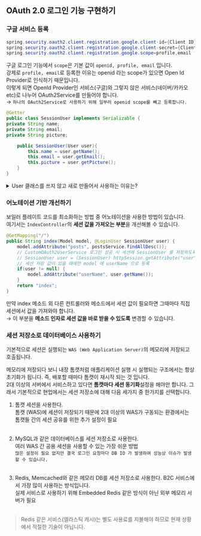 ## OAuth 2.0 로그인 기능 구현하기

### 구글 서비스 등록
```java
spring.security.oauth2.client.registration.google.client-id={Client ID}
spring.security.oauth2.client.registration.google.client-secret={Client Secret}
spring.security.oauth2.client.registration.google.scope=profile,email
```

구글 로그인 기능에서 `scope`은 기본 값이 `openid, profile, email` 입니다. <br>
강제로 `profile, email`로 등록한 이유는 openid 라는 scope가 있으면 Open Id Provider로 인식하기 때문입니다. <br>
이렇게 되면 OpenId Provider인 서비스(구글)와 그렇지 않은 서비스(네이버/카카오 etc)로 나누어 OAuth2Service를 만들어야 합니다. <br>
&rarr; `하나의 OAuth2Service로 사용하기 위해 일부러 openid scope를 빼고 등록합니다.`

```java
@Getter
public class SessionUser implements Serializable {
private String name;
private String email;
private String picture;

    public SessionUser(User user){
        this.name = user.getName();
        this.email = user.getEmail();
        this.picture = user.getPicture();
    }
}
```
<details>
<summary>User 클래스를 쓰지 않고 새로 만들어서 사용하는 이유는?</summary>

만약 User 클래스를 그래도 사용하면 다음의 에러가 발생합니다.

```
Failed to convert from type [java.lang.Object] to type [byte[]] for value
'com.nerocoding.springboot.domain.user.User@4a43d6'
```
이는 세션에 저장하기 위해 User 클래스를 세션에 저장하려고 하니, `User 클래스에 직렬화를 구현하지 않았다`는 의미 입니다. <br>
그렇다면 User 클래스에 직렬화 코드를 넣으면 될까요? 그것에 대하여 생각할 것이 많습니다. <br>
&rarr; 이유는 User 클래스가 `Entity` 이기 때문이기 떄문입니다. <br>하
엔티티 클래스는 언제 다른 엔티티와 관계가 형성될지 모릅니다. <br>
예를 들어 @OneToMany, @ManyToMany 등 자식 엔티티를 갖고 있다면 직렬화 대상에 자식까지 포함되니 <br>
**성능 저하, 부수 효과**가 발생할 확률이 높습니다. <br>
&rarr; 그래서 `직렬화 기능을 가진 세션 DTO`를 하나 추가로 만드는 것이 이후 운영 및 유지보수에 많은 도움이 됩니다. <br>

</details>

### 어노테이션 기반 개선하기

보일러 플레이트 코드를 최소화하는 방법 중 어노테이션을 사용한 방법이 있습니다. <br>
여기서는 `IndexController`의 **세션 값을 가져오는 부분**을 개선해볼 수 있습니다.
```java
@GetMapping("/")
public String index(Model model, @LoginUser SessionUser user) {
    model.addAttribute("posts", postsService.findAllDesc());
    // CustomOAuth2UserService 로그인 성공 시 세션에 SessionUser 를 저장하도록 구성 -> @LoginUser Refactoring
    // SessionUser user = (SessionUser) httpSession.getAttribute("user");
    // 세션 저장 값이 있을 때에만 model 에 userName 으로 등록
    if(user != null) {
        model.addAttribute("userName", user.getName());
    }
    return "index";
}
```
만약 index 메소드 외 다른 컨트롤러와 메소드에서 세션 값이 필요하면 그때마다 직접 세션에서 값을
가져와야 합니다.<br> 
&rarr; 이 부분을 **메소드 인자로 세션 값을 바로 받을 수 있도록** 변경할 수 있습니다.

### 세션 저장소로 데이터베이스 사용하기

기본적으로 세션은 실행되는 `WAS (Web Application Server)`의 메모리에 저장되고 호출됩니다. <br>

메모리에 저장되다 보니 내장 톰캣처럼 애플리케이션 실행 시 실행되는 구조에서는 항상 초기화가 됩니다. 즉, 배포할 때마다 톰캣이 재시작 되는 것 입니다. <br>
2대 이상의 서버에서 서비스하고 있다면 **톰캣마다 세션 동기화**설정을 해야만 합니다. 그래서 기본적으로 현업에서는 세션 저장소에 대해 다음 세가지 중 한가지를 선택합니다. <br>

1. 톰캣 세션을 사용한다. <br>
톰캣 (WAS)에 세션이 저장되기 때문에 2대 이상의 WAS가 구동되는 환경에서는 톰캣들 간의 세션 공유를 위한 추가 설정이 필요 <br><br>

2. MySQL과 같은 데이터베이스를 세션 저장소로 사용한다. <br>
여러 WAS 간 공용 세션을 사용할 수 있는 가장 쉬운 방법 <br>
`많은 설정이 필요 없지만 결국 로그인 요청마다 DB IO 가 발생하여 성능상 이슈가 발생할 수 있습니다.` <br><br>
 
3. Redis, Memcached와 같은 메모리 DB를 세션 저장소로 사용한다.
B2C 서비스에서 가장 많이 사용하는 방식입니다. <br>
실제 서비스로 사용하기 위해 Embedded Redis 같은 방식이 아닌 외부 메모리 서버가 필요 <br><br>

> Redis 같은 서비스(엘라스틱 캐시)는 별도 사용료를 지불해야 하므로 현재 상황에서 적절한 기술이 아닙니다.

